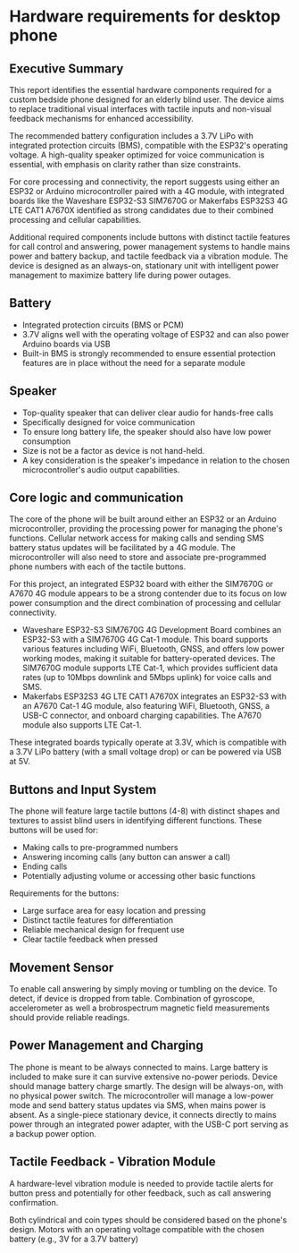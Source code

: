 # Hardware requirements for desktop phone

## Executive Summary

This report identifies the essential hardware components required for a custom bedside phone designed for an elderly blind user. The device aims to replace traditional visual interfaces with tactile inputs and non-visual feedback mechanisms for enhanced accessibility.

The recommended battery configuration includes a 3.7V LiPo with integrated protection circuits (BMS), compatible with the ESP32's operating voltage. A high-quality speaker optimized for voice communication is essential, with emphasis on clarity rather than size constraints.

For core processing and connectivity, the report suggests using either an ESP32 or Arduino microcontroller paired with a 4G module, with integrated boards like the Waveshare ESP32-S3 SIM7670G or Makerfabs ESP32S3 4G LTE CAT1 A7670X identified as strong candidates due to their combined processing and cellular capabilities.

Additional required components include buttons with distinct tactile features for call control and answering, power management systems to handle mains power and battery backup, and tactile feedback via a vibration module. The device is designed as an always-on, stationary unit with intelligent power management to maximize battery life during power outages.

## Battery
- Integrated protection circuits (BMS or PCM)
- 3.7V aligns well with the operating voltage of ESP32 and can also power Arduino boards via USB
- Built-in BMS is strongly recommended to ensure essential protection features are in place without the need for a separate module

## Speaker
- Top-quality speaker that can deliver clear audio for hands-free calls
- Specifically designed for voice communication
- To ensure long battery life, the speaker should also have low power consumption
- Size is not be a factor as device is not hand-held.
- A key consideration is the speaker's impedance in relation to the chosen microcontroller's audio output capabilities.

## Core logic and communication
The core of the phone will be built around either an ESP32 or an Arduino microcontroller, providing the processing power for managing the phone's functions. Cellular network access for making calls and sending SMS battery status updates will be facilitated by a 4G module. The microcontroller will also need to store and associate pre-programmed phone numbers with each of the tactile buttons.

For this project, an integrated ESP32 board with either the SIM7670G or A7670 4G module appears to be a strong contender due to its focus on low power consumption and the direct combination of processing and cellular connectivity.
- Waveshare ESP32-S3 SIM7670G 4G Development Board combines an ESP32-S3 with a SIM7670G 4G Cat-1 module. This board supports various features including WiFi, Bluetooth, GNSS, and offers low power working modes, making it suitable for battery-operated devices. 
  The SIM7670G module supports LTE Cat-1, which provides sufficient data rates (up to 10Mbps downlink and 5Mbps uplink) for voice calls and SMS.
- Makerfabs ESP32S3 4G LTE CAT1 A7670X integrates an ESP32-S3 with an A7670 Cat-1 4G module, also featuring WiFi, Bluetooth, GNSS, a USB-C connector, and onboard charging capabilities.
  The A7670 module also supports LTE Cat-1.
  
These integrated boards typically operate at 3.3V, which is compatible with a 3.7V LiPo battery (with a small voltage drop) or can be powered via USB at 5V.

## Buttons and Input System
The phone will feature large tactile buttons (4-8) with distinct shapes and textures to assist blind users in identifying different functions. These buttons will be used for:
- Making calls to pre-programmed numbers
- Answering incoming calls (any button can answer a call)
- Ending calls
- Potentially adjusting volume or accessing other basic functions

Requirements for the buttons:
- Large surface area for easy location and pressing
- Distinct tactile features for differentiation
- Reliable mechanical design for frequent use
- Clear tactile feedback when pressed

## Movement Sensor
To enable call answering by simply moving or tumbling on the device.
To detect, if device is dropped from table.
Combination of gyroscope, accelerometer as well a brobrospectrum magnetic field measurements should provide reliable readings.

## Power Management and Charging
The phone is meant to be always connected to mains. Large battery is included to make sure it can survive extensive no-power periods. Device should manage battery charge smartly. The design will be always-on, with no physical power switch. 
The microcontroller will manage a low-power mode and send battery status updates via SMS, when mains power is absent. As a single-piece stationary device, it connects directly to mains power through an integrated power adapter, with the USB-C port serving as a backup power option.

## Tactile Feedback - Vibration Module
A hardware-level vibration module is needed to provide tactile alerts for button press and potentially for other feedback, such as call answering confirmation.

Both cylindrical and coin types should be considered based on the phone's design. Motors with an operating voltage compatible with the chosen battery (e.g., 3V for a 3.7V battery)

